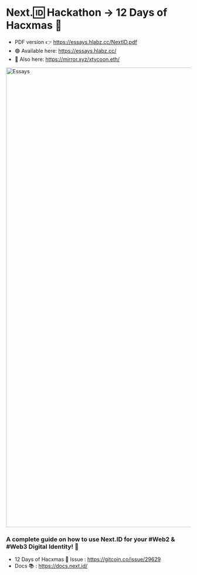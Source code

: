 # Next.🆔 Hackathon -> 12 Days of Hacxmas 🎄

- PDF version 👉 https://essays.hlabz.cc/NextID.pdf
- 🟢 Available here: https://essays.hlabz.cc/
- 🔵 Also here: https://mirror.xyz/xtycoon.eth/

<img width="1255" alt="Essays" src="https://user-images.githubusercontent.com/113842155/209415534-4d9880c3-0d24-4126-93b7-193c2c378caf.png">

### A complete guide on how to use Next.ID for your #Web2 & #Web3 Digital Identity! 🌈
 
- 12 Days of Hacxmas 🎄 Issue : https://gitcoin.co/issue/29629
- Docs 📚 : https://docs.next.id/
